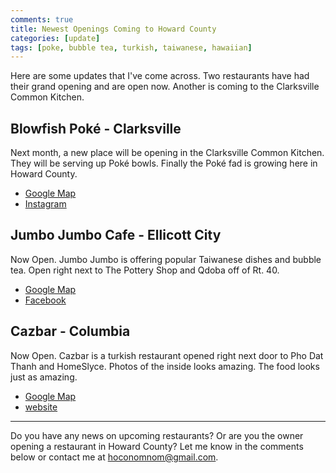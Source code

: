 ```yaml
---
comments: true
title: Newest Openings Coming to Howard County
categories: [update]
tags: [poke, bubble tea, turkish, taiwanese, hawaiian]
---
```


Here are some updates that I've come across. Two restaurants have had their grand opening and are open now. Another is coming to the Clarksville Common Kitchen.

<!--more-->

## Blowfish Poké - Clarksville
Next month, a new place will be opening in the Clarksville Common Kitchen. They will be serving up Poké bowls. Finally the Poké fad is growing here in Howard County.

* [Google Map](https://goo.gl/maps/S1bkiWpjfi8Ux32u8)
* [Instagram](https://www.instagram.com/blowfishpoke/)

## Jumbo Jumbo Cafe - Ellicott City
Now Open. Jumbo Jumbo is offering popular Taiwanese dishes and bubble tea. Open right next to The Pottery Shop and Qdoba off of Rt. 40.

* [Google Map](https://goo.gl/maps/ft158xKEyx8n9Hgp6)
* [Facebook](https://www.facebook.com/JumboJumboEllicottCity/)

## Cazbar - Columbia
Now Open. Cazbar is a turkish restaurant opened right next door to Pho Dat Thanh and HomeSlyce. Photos of the inside looks amazing. The food looks just as amazing.

* [Google Map](https://goo.gl/maps/PkvjJqUi2ZXV9NC88)
* [website](http://www.cazbar.pro/)

----

Do you have any news on upcoming restaurants? Or are you the owner opening a restaurant in Howard County? Let me know in the comments below or contact me at [hoconomnom@gmail.com](mailto:hoconomnom@gmail.com).
